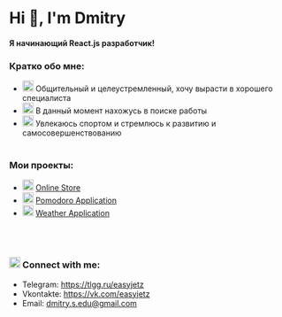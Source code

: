 <h1 align="left">Hi 👋, I'm Dmitry</h1>

#### Я начинающий React.js разработчик!

### Кратко обо мне:

- <img class="emoji" alt="seedling" height="20" width="20" src="https://github.githubassets.com/images/icons/emoji/unicode/1f331.png"> Общительный и целеустремленный, хочу вырасти в хорошего специалиста
- <img class="emoji" alt="telescope" height="20" width="20" src="https://github.githubassets.com/images/icons/emoji/unicode/1f52d.png"> В данный момент нахожусь в поиске работы
- <img class="emoji" alt="trophy" height="20" width="20" src="https://github.githubassets.com/images/icons/emoji/unicode/1f3c6.png"> Увлекаюсь спортом и стремлюсь к развитию и самосовершенствованию
  <br />
  <br />


### Мои проекты:

- <img class="emoji" alt="moneybag" height="20" width="20" src="https://github.githubassets.com/images/icons/emoji/unicode/1f4b0.png"> [Online Store](https://github.com/Easyjetz/dmitry-shop-client)
- <img class="emoji" alt="tomato" height="20" width="20" src="https://github.githubassets.com/images/icons/emoji/unicode/1f345.png"> [Pomodoro Application](https://github.com/Easyjetz/pomodoro-client)
- <img class="emoji" alt="cloud_with_lightning_and_rain" height="20" width="20" src="https://github.githubassets.com/images/icons/emoji/unicode/26c8.png"> [Weather Application](https://github.com/Easyjetz/weatherApp)


<br />
<br />

### <img class="emoji" alt="mailbox_with_mail" height="20" width="20" src="https://github.githubassets.com/images/icons/emoji/unicode/1f4ec.png"> Сonnect with me:

- Telegram: https://tlgg.ru/easyjetz
- Vkontakte: https://vk.com/easyjetz
- Email: dmitry.s.edu@gmail.com
